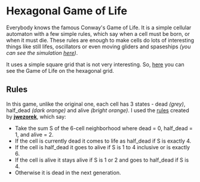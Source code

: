 # Hexagonal Game of Life
Everybody knows the famous Conway's Game of Life. It is a simple cellular automaton with a few simple rules, which say when a cell must be born, or when it must die. These rules are enough to make cells do lots of interesting things like still lifes, oscillators or even moving gliders and spaseships *(you can see the simulation <a href="https://alexfsmirnov.github.io/GoL/">here</a>)*.

It uses a simple square grid that is not very interesting. So, <a href="https://alexfsmirnov.github.io/hex-gol/">here</a> you can see the Game of Life on the hexagonal grid.

## Rules
In this game, unlike the original one, each cell has 3 states - dead *(grey)*, half_dead *(dark orange)* and alive *(bright orange)*. I used the <a href="https://www.gamedev.net/blog/1389/entry-2261919-is-there-a-hexagonal-analog-of-conways-game-of-life/">rules</a> created by <a href="http://jwezorek.com/">**jwezorek**</a>, which say:
- Take the sum S of the 6-cell neighborhood where dead = 0, half_dead = 1, and alive = 2.
- If the cell is currently dead it comes to life as half_dead if S is exactly 4.
- If the cell is half_dead it goes to alive if S is 1 to 4 inclusive or is exactly 6.
- If the cell is alive it stays alive if S is 1 or 2 and goes to half_dead if S is 4.
- Otherwise it is dead in the next generation.
